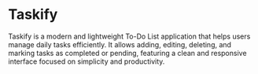 # Taskify
Taskify is a modern and lightweight To-Do List application that helps users manage daily tasks efficiently. It allows adding, editing, deleting, and marking tasks as completed or pending, featuring a clean and responsive interface focused on simplicity and productivity.
